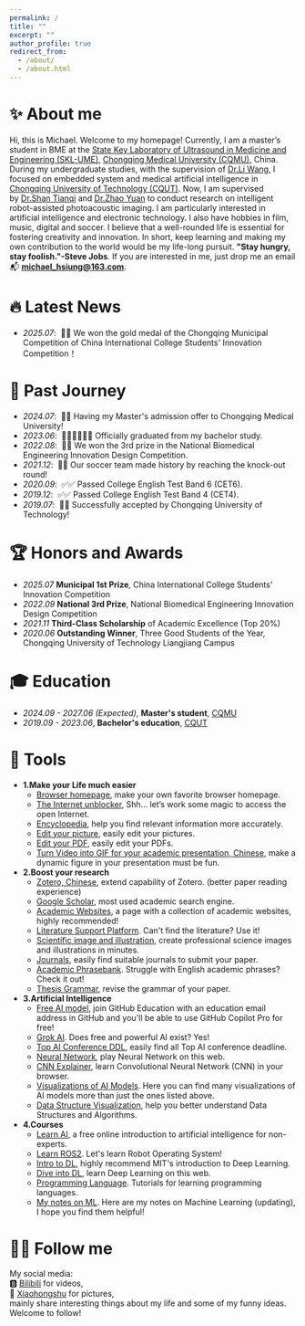 ```yaml
---
permalink: /
title: ""
excerpt: ""
author_profile: true
redirect_from:
  - /about/
  - /about.html
---
```



<span class='anchor' id='about-me'></span>

# ✨ About me
Hi, this is Michael. Welcome to my homepage! Currently, I am a master’s student in BME at the [State Key Laboratory of Ultrasound in Medicine and Engineering (SKL-UME)](https://skl-ume.cqmu.edu.cn/), [Chongqing Medical University (CQMU)](https://www.cqmu.edu.cn/), China. During my undergraduate studies, with the supervision of [Dr.Li Wang](https://ys.cqut.edu.cn/info/1084/2538.htm), I focused on embedded system and medical artificial intelligence in [Chongqing University of Technology (CQUT)](https://www.cqut.edu.cn/). Now, I am supervised by [Dr.Shan Tianqi](https://orcid.org/0000-0003-2297-1636) and [Dr.Zhao Yuan](https://orcid.org/0000-0003-0549-6407) to conduct research on intelligent robot-assisted photoacoustic imaging.
I am particularly interested in artificial intelligence and electronic technology. I also have hobbies in film, music, digital and soccer. I believe that a well-rounded life is essential for fostering creativity and innovation. In short, keep learning and making my own contribution to the world would be my life-long pursuit. **"Stay hungry, stay foolish."-Steve Jobs**. If you are interested in me, just drop me an email 📬 **michael_hsiung@163.com**.

# 🔥 Latest News
- *2025.07*: &nbsp;🥳🥳 We won the gold medal of the Chongqing Municipal Competition of China International College Students' Innovation Competition！

# 🍄 Past Journey
- *2024.07*: &nbsp;🎉🎉 Having my Master's admission offer to Chongqing Medical University!
- *2023.06*: &nbsp;👨🏻‍🎓👨🏻‍🎓 Officially graduated from my bachelor study.
- *2022.08*: &nbsp;🥳🥳 We won the 3rd prize in the National Biomedical Engineering Innovation Design Competition.
- *2021.12*: &nbsp;🎉🎉 Our soccer team made history by reaching the knock-out round!
- *2020.09*: &nbsp;✅✅ Passed College English Test Band 6 (CET6).
- *2019.12*: &nbsp;✅✅ Passed College English Test Band 4 (CET4).
- *2019.07*: &nbsp;🎉🎉 Successfully accepted by Chongqing University of Technology!

# 🏆 Honors and Awards
- *2025.07* **Municipal 1st Prize**, China International College Students' Innovation Competition
- *2022.09* **National 3rd Prize**, National Biomedical Engineering Innovation Design Competition
- *2021.11* **Third-Class Scholarship** of Academic Excellence (Top 20%)
- *2020.06* **Outstanding Winner**, Three Good Students of the Year, Chongqing University of Technology Liangjiang Campus

# 🎓 Education
- *2024.09 - 2027.06 (Expected)*, **Master's student**, [CQMU](https://www.cqmu.edu.cn/)
- *2019.09 - 2023.06*, **Bachelor's education**, [CQUT](https://www.cqut.edu.cn/)

# 🎨 Tools
- **1.Make your Life much easier**
  - [Browser homepage](https://www.wetab.link/), make your own favorite browser homepage.
  - [The Internet unblocker](https://glados.rocks/console), Shh… let’s work some magic to access the open Internet.
  - [Encyclopedia](https://zh.wikipedia.org/), help you find relevant information more accurately.
  - [Edit your picture](https://www.iloveimg.com/), easily edit your pictures.
  - [Edit your PDF](https://www.ilovepdf.com/), easily edit your PDFs.
  - [Turn Video into GIF for your academic presentation, Chinese](https://www.tutieshi.com/video/), make a dynamic figure in your presentation must be fun.
- **2.Boost your research**
  - [Zotero, Chinese](https://zotero-chinese.com/), extend capability of Zotero. (better paper reading experience)
  - [Google Scholar](https://scholar.google.com/), most used academic search engine.
  - [Academic Websites](https://www.yanweb.top/), a page with a collection of academic websites, highly recommended!
  - [Literature Support Platform](https://www.ablesci.com/). Can't find the literature? Use it!
  - [Scientific image and illustration](https://www.biorender.com/), create professional science images and illustrations in minutes.
  - [Journals](https://www.scimagojr.com/journalrank.php), easily find suitable journals to submit your paper.
  - [Academic Phrasebank](https://www.phrasebank.manchester.ac.uk/). Struggle with English academic phrases? Check it out!
  - [Thesis Grammar](https://app.grammarly.com/), revise the grammar of your paper.
- **3.Artificial Intelligence**
  - [Free AI model](https://github.com/features/copilot), join GitHub Education with an education email address in GitHub and you'll be able to use GitHub Copilot Pro for free!
  - [Grok AI](https://grok.com/). Does free and powerful AI exist? Yes!
  - [Top AI Conference DDL](https://aideadlin.es/?sub=ML,NLP,KR,HCI), easily find all Top AI conference deadline.
  - [Neural Network](https://playground.tensorflow.org/#activation=tanh&batchSize=10&dataset=circle&regDataset=reg-plane&learningRate=0.03&regularizationRate=0&noise=0&networkShape=4,2&seed=0.40089&showTestData=false&discretize=false&percTrainData=50&x=true&y=true&xTimesY=false&xSquared=false&ySquared=false&cosX=false&sinX=false&cosY=false&sinY=false&collectStats=false&problem=classification&initZero=false&hideText=false), play Neural Network on this web.
  - [CNN Explainer](https://poloclub.github.io/cnn-explainer/), learn Convolutional Neural Network (CNN) in your browser.
  - [Visualizations of AI Models](https://poloclub.github.io/). Here you can find many visualizations of AI models more than just the ones listed above.
  - [Data Structure Visualization](https://www.cs.usfca.edu/~galles/visualization/Algorithms.html), help you better understand Data Structures and Algorithms.
- **4.Courses**
  - [Learn AI](https://elementsofai.com/), a free online introduction to artificial intelligence for non-experts.
  - [Learn ROS2](https://fishros.com/d2lros2foxy/#/). Let's learn Robot Operating System!
  - [Intro to DL](http://introtodeeplearning.com/), highly recommend MIT's introduction to Deep Learning.
  - [Dive into DL](https://zh-v2.d2l.ai/), learn Deep Learning on this web.
  - [Programming Language](https://www.tutorialspoint.com/index.htm). Tutorials for learning programming languages.
  - [My notes on ML](https://michael-hsiung.notion.site/fc1c0f3c43e8415da0338a0d755cff06?pvs=73). Here are my notes on Machine Learning (updating), I hope you find them helpful!

# 👋🏻 Follow me
My social media:<br>
🅱️ [Bilibili](https://space.bilibili.com/497295199?spm_id_from=333.1007.0.0) for videos,<br>
🍠 [Xiaohongshu](https://www.xiaohongshu.com/user/profile/5f056d25000000000100727b?xhsshare=CopyLink&appuid=5f056d25000000000100727b&apptime=1722927832&share_id=2e86b12b99e14d298bc30fa5b4bc2690) for pictures,<br>
mainly share interesting things about my life and some of my funny ideas.<br>
Welcome to follow!<br>
<br>
<br>
<br>
